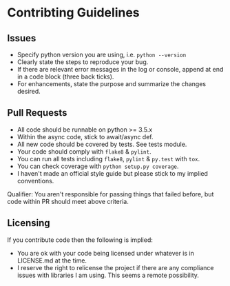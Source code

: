 # Contribting Guidelines

## Issues

- Specify python version you are using, i.e. `python --version`
- Clearly state the steps to reproduce your bug.
- If there are relevant error messages in the log or console,
append at end in a code block (three back ticks).
- For enhancements, state the purpose and summarize the changes desired.

## Pull Requests

- All code should be runnable on python >= 3.5.x
- Within the async code, stick to await/async def.
- All new code should be covered by tests. See tests module.
- Your code should comply with `flake8` & `pylint`.
- You can run all tests including `flake8`, `pylint` & `py.test` with `tox`.
- You can check coverage with `python setup.py coverage`.
- I haven't made an official style guide but please stick to my implied conventions.

Qualifier:
You aren't responsible for passing things that failed before, but code within PR should
meet above criteria.

## Licensing

If you contribute code then the following is implied:
- You are ok with your code being licensed under whatever is in LICENSE.md at the time.
- I reserve the right to relicense the project if there are any compliance issues with
  libraries I am using. This seems a remote possibility.
